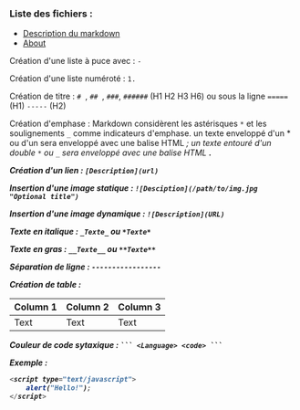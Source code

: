 ### Liste des fichiers :
- [Description du markdown](/description.md)
- [About](/README.md)

Création d'une liste à puce avec : `- `

Création d'une liste numéroté : `1.`

Création de titre : `# `, `## `, `###`, `######` (H1 H2 H3 H6) ou sous la ligne `=====` (H1) `-----` (H2)

Création d'emphase : Markdown considèrent les astérisques `*` et les  soulignements `_` comme indicateurs d'emphase. un texte enveloppé d'un * ou d'un sera enveloppé avec une balise HTML <em>; un texte entouré d'un double `*` ou `_` sera enveloppé avec une balise HTML <strong>. 

Création d'un lien : `[Description](url)`

Insertion d'une image statique : `![Desciption](/path/to/img.jpg "Optional title")`

Insertion d'une image dynamique : `![Description](URL)`

Texte en italique : `_Texte_` ou `*Texte*`

Texte en gras : `__Texte__` ou `**Texte**`

Séparation de ligne : `-----------------`


Création de table : 

| Column 1 | Column 2 | Column 3 |
| -------- | -------- | -------- |
| Text     | Text     | Text     |


Couleur de code sytaxique : ` ``` <Language> <code> ``` `

Exemple :
``` JavaScript
<script type="text/javascript">
    alert("Hello!");
</script>
```
